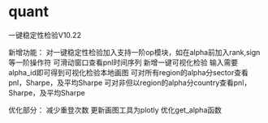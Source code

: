 # quant
一键稳定性检验V10.22

新增功能：
对一键稳定性检验加入支持一阶op模块，如在alpha前加入rank,sign等一阶操作符
可滑动窗口查看pnl时间序列
新增一键可视化检验
输入需要alpha_id即可得到可视化检验本地画图
可对所有region的alpha分sector查看pnl，Sharpe，及平均Sharpe
可对非但以region的alpha分country查看pnl，Sharpe，及平均Sharpe

优化部分：
减少重登次数
更新画图工具为plotly
优化get_alpha函数
